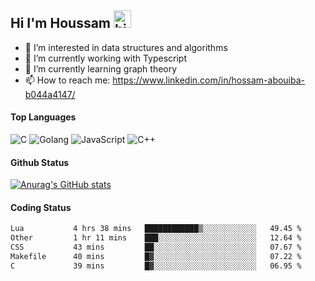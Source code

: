 ## Hi I'm Houssam <img src="https://user-images.githubusercontent.com/1303154/88677602-1635ba80-d120-11ea-84d8-d263ba5fc3c0.gif" width="28px" alt="hi">

- 👀 I’m interested in data structures and algorithms
- 🔭 I’m currently working with Typescript
- 🌱 I’m currently learning graph theory
- 📫 How to reach me: https://www.linkedin.com/in/hossam-abouiba-b044a4147/

#### Top Languages

![C](https://img.shields.io/badge/c-%2300599C.svg?style=for-the-badge&logo=c&logoColor=white)
![Golang](https://img.shields.io/badge/go-blue?style=for-the-badge&logo=Goland)
![JavaScript](https://img.shields.io/badge/javascript-%23323330.svg?style=for-the-badge&logo=javascript&logoColor=%23F7DF1E)
![C++](https://img.shields.io/badge/C%2B%2B-blue?style=for-the-badge&logo=C%2B%2B)


#### Github Status
[![Anurag's GitHub stats](https://github-readme-stats.vercel.app/api?username=0xhoussam&theme=tokyonight)](https://github.com/anuraghazra/github-readme-stats)

#### Coding Status
<!--START_SECTION:waka-->

```txt
Lua           4 hrs 38 mins   ████████████▒░░░░░░░░░░░░   49.45 %
Other         1 hr 11 mins    ███░░░░░░░░░░░░░░░░░░░░░░   12.64 %
CSS           43 mins         ██░░░░░░░░░░░░░░░░░░░░░░░   07.67 %
Makefile      40 mins         █▓░░░░░░░░░░░░░░░░░░░░░░░   07.22 %
C             39 mins         █▓░░░░░░░░░░░░░░░░░░░░░░░   06.95 %
```

<!--END_SECTION:waka-->
